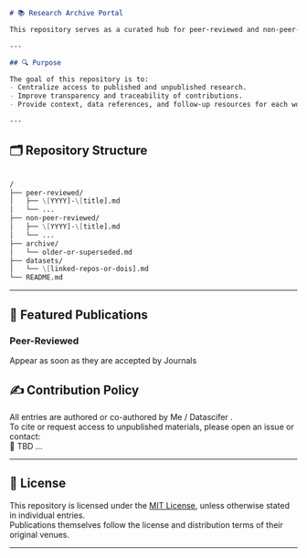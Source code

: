 ```markdown
# 📚 Research Archive Portal

This repository serves as a curated hub for peer-reviewed and non-peer-reviewed publications, technical reports, and research outputs authored or co-authored by [Your Name or Group]. It includes links to official publications, preprints, datasets (when available), and brief summaries for each entry.

---

## 🔍 Purpose

The goal of this repository is to:
- Centralize access to published and unpublished research.
- Improve transparency and traceability of contributions.
- Provide context, data references, and follow-up resources for each work.

---
```
## 🗂️ Repository Structure

```markdown

/
├── peer-reviewed/
│   ├── \[YYYY]-\[title].md
│   └── ...
├── non-peer-reviewed/
│   ├── \[YYYY]-\[title].md
│   └── ...
├── archive/
│   └── older-or-superseded.md
├── datasets/
│   └── \[linked-repos-or-dois].md
└── README.md

```

---

## 📖 Featured Publications

### Peer-Reviewed
Appear as soon as they are accepted by  Journals


## ✍️ Contribution Policy

All entries are authored or co-authored by Me / Datascifer .  
To cite or request access to unpublished materials, please open an issue or contact:  
📧 TBD ...

---

## 📌 License

This repository is licensed under the [MIT License](LICENSE), unless otherwise stated in individual entries.  
Publications themselves follow the license and distribution terms of their original venues.

---
